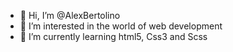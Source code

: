 - 👋 Hi, I’m @AlexBertolino
- 👀 I’m interested in the world of web development
- 🌱 I’m currently learning html5, Css3 and Scss

<!---
AlexBertolino/AlexBertolino is a ✨ special ✨ repository because its `README.md` (this file) appears on your GitHub profile.
You can click the Preview link to take a look at your changes.
--->

